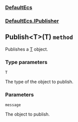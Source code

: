 ### [DefaultEcs](./DefaultEcs 'DefaultEcs')
### [DefaultEcs.IPublisher](./DefaultEcs-IPublisher 'DefaultEcs.IPublisher')
## Publish&lt;T&gt;(T) `method`
Publishes a [T](./DefaultEcs-IPublisher-Publish-T-(T)#T 'T') object.
### Type parameters

<a name='DefaultEcs-IPublisher-Publish-T-(T)-T'></a>
`T`

The type of the object to publish.
### Parameters

<a name='DefaultEcs-IPublisher-Publish-T-(T)-message'></a>
`message`

The object to publish.
